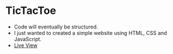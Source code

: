 # TicTacToe
- Code will eventually be structured. 
- I just wanted to created a simple website using HTML, CSS and JavaScript.
- [Live View](https://halimaali.github.io/TicTacToe/)
